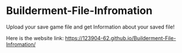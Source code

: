 # Builderment-File-Infromation
Upload your save game file and get Information about your saved file!

Here is the website link: https://123904-62.github.io/Builderment-File-Infromation/
